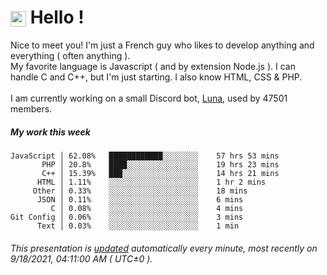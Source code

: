 # <img src="https://64.media.tumblr.com/a77fe63f35eafbe14be38765babf1cb2/ec4eb63d77592970-8f/s1280x1920/cb3343c17d8b4e6010ca747520d078d3dba9ac25.gif" style="vertical-align:middle" width="25px"> Hello !
Nice to meet you! I'm just a French guy who likes to develop anything and everything ( often anything ). <br/>My favorite language is Javascript ( and by extension Node.js ). I can handle C and C++, but I'm just starting. I also know HTML, CSS & PHP.<br/><br/>
I am currently working on a small Discord bot, [Luna](https://github.com/Asgarrrr/Luna), used by 47501 members.<br/>
##### My work this week<br/>
```
JavaScript │ 62.08%   ████████████░░░░░░░░    57 hrs 53 mins
       PHP │ 20.8%    ████░░░░░░░░░░░░░░░░    19 hrs 23 mins
       C++ │ 15.39%   ███░░░░░░░░░░░░░░░░░    14 hrs 21 mins
      HTML │ 1.11%    ░░░░░░░░░░░░░░░░░░░░    1 hr 2 mins
     Other │ 0.33%    ░░░░░░░░░░░░░░░░░░░░    18 mins
      JSON │ 0.11%    ░░░░░░░░░░░░░░░░░░░░    6 mins
         C │ 0.08%    ░░░░░░░░░░░░░░░░░░░░    4 mins
Git Config │ 0.06%    ░░░░░░░░░░░░░░░░░░░░    3 mins
      Text │ 0.03%    ░░░░░░░░░░░░░░░░░░░░    1 min
```
###### This presentation is [updated](https://github.com/Asgarrrr) automatically every minute, most recently on 9/18/2021, 04:11:00 AM ( UTC±0 ).